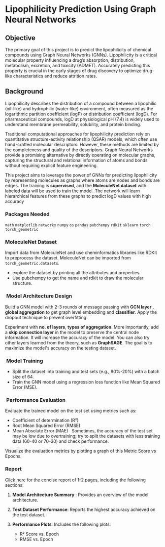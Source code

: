# Lipophilicity Prediction Using Graph Neural Networks

## Objective

The primary goal of this project is to predict the lipophilicity of chemical compounds using Graph Neural Networks (GNNs). Lipophilicity is a critical molecular property influencing a drug’s absorption, distribution, metabolism, excretion, and toxicity (ADMET). Accurately predicting this property is crucial in the early stages of drug discovery to optimize drug-like characteristics and reduce attrition rates.

## Background

Lipophilicity describes the distribution of a compound between a lipophilic (oil-like) and hydrophilic (water-like) environment, often measured as the logarithmic partition coefficient (logP) or distribution coefficient (logD). For pharmaceutical compounds, logD at physiological pH (7.4) is widely used to understand membrane permeability, solubility, and protein binding.

Traditional computational approaches for lipophilicity prediction rely on quantitative structure-activity relationship (QSAR) models, which often use hand-crafted molecular descriptors. However, these methods are limited by the completeness and quality of the descriptors. Graph Neural Networks provide a promising alternative by directly operating on molecular graphs, capturing the structural and relational information of atoms and bonds without requiring explicit feature engineering.

This project aims to leverage the power of GNNs for predicting lipophilicity by representing molecules as graphs where atoms are nodes and bonds are edges. The training is **supervised**, and the **MoleculeNet dataset** with labeled data will be used to train the model. The network will learn hierarchical features from these graphs to predict logD values with high accuracy

### Packages Needed
`math`
 `matplotlib`
 `networkx`
 `numpy`
 `os`
 `pandas`
`pubchempy`
`rdkit`
`sklearn`
 `torch`
`torch_geometric`
### MoleculeNet Dataset

Import data from MoleculeNet and use cheminformatics libraries like RDKit to preprocess the dataset. MoleculeNet can be imported from `torch_geometric.datasets`.

- explore the dataset by printing all the attributes and properties.
- Use pubchempy to get the name and rdkit to draw the molecular structure.


###  Model Architecture Design

Build a GNN model with 2-3 rounds of message passing with __GCN layer__ , __global aggregation__ to get graph level embedding and __classifier__. Apply the dropout technique to prevent overfitting.

Experiment with **no. of layers**, **types of aggregation**. More importantly, add a **skip connection layer** in the model to preserve the central node information. It will increase the accuracy of the model. You can also try other layers learned from the theory, such as **GraphSAGE**.
The goal is to maximize the model's accuracy on the testing dataset.

###  Model Training

- Split the dataset into training and test sets (e.g., 80%-20%) with a batch size of 64.
- Train the GNN model using a regression loss function like Mean Squared Error (MSE).

###  Performance Evaluation

Evaluate the trained model on the test set using metrics such as:

- Coefficient of determination (R²)
- Root Mean Squared Error (RMSE)
- Mean Absolute Error (MAE)
 
Sometimes, the accuracy of the test set may be low due to overtraining; try to split the datasets with less training data (60-40 or 70-30) and check performance.

Visualize the evaluation metrics by plotting a graph of this Metric Score vs Epochs.


###  Report
[Click here](/Report.pdf) for the concise report of 1-2 pages, including the following sections:

1. **Model Architecture Summary** :
 Provides an overview of the model architecture.

2. **Test Dataset Performance**:
Reports the highest accuracy achieved on the test dataset.

3. **Performance Plots**:
Includes the following plots:
    - R² Score vs. Epoch
    - RMSE vs. Epoch

